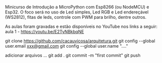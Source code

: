 Minicurso de Introdução a MicroPython com Esp8266 (ou NodeMCU) e Esp32. O foco será no uso de Led simples, Led RGB e Led endereçável (WS2812), fitas de leds, controle com 
PWM para brilho, dentre outros.

As aulas foram gravadas e estão disponíveis no YouTube nos links a seguir:
aula 1 - https://youtu.be/E2TyNBkbqNE


git clone https://github.com/cacauvicosa/arquitetura.git
git config --global user.email xxx@gmail.com
git config --global user.name "...." 

adicionar arquivos ... 
git add . 
git commit -m "first commit" git push
